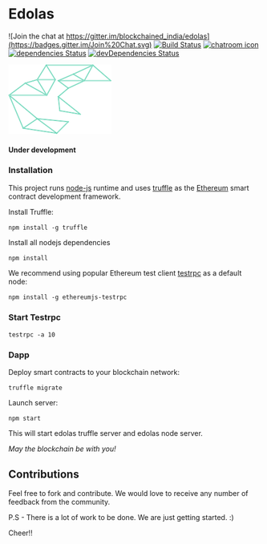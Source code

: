 # Edolas


![Join the chat at https://gitter.im/blockchained_india/edolas](https://badges.gitter.im/Join%20Chat.svg) [![Build Status](https://travis-ci.org/blockchainedindia/edolas.svg?branch=master)](https://travis-ci.org/blockchainedindia/edolas) [![chatroom icon](https://patrolavia.github.io/telegram-badge/chat.png)][5] [![dependencies Status](https://david-dm.org/blockchainedindia/edolas/status.svg)](https://david-dm.org/blockchainedindia/edolas) [![devDependencies Status](https://david-dm.org/blockchainedindia/edolas/dev-status.svg)](https://david-dm.org/blockchainedindia/edolas?type=dev)

![Edolas][logo]

#### Under development

### Installation
This project runs [node-js][1] runtime and uses [truffle][2] as the [Ethereum][3] smart contract development framework.

Install Truffle:

    npm install -g truffle

Install all nodejs dependencies

    npm install

We recommend using popular Ethereum test client [testrpc][4] as a default node:

    npm install -g ethereumjs-testrpc

### Start Testrpc

    testrpc -a 10

### Dapp

Deploy smart contracts to your blockchain network:

    truffle migrate

Launch server:

    npm start

This will start edolas truffle server and edolas node server.

_May the blockchain be with you!_


## Contributions

Feel free to fork and contribute. We would love to receive any number of feedback from the community.

P.S - There is a lot of work to be done. We are just getting started. :)

Cheer!!


[1]: https://github.com/nodejs/node
[2]: https://github.com/trufflesuite/truffle
[3]: https://www.ethereum.org
[4]: https://github.com/ethereumjs/testrpc
[logo]: https://github.com/blockchainedindia/edolas/raw/master/app/img/edloas.png "Edolas"
[5]: https://t.me/blockchainedindia
